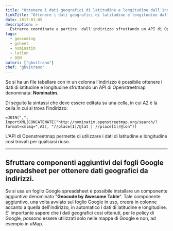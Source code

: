```yaml
---
title: "Ottenere i dati geografici di latitudine e longitudine dall'indirizzo"
linkTitle: "Ottenere i dati geografici di latitudine e longitudine dall'indirizzo"
date: 2017-01-05
description: >
  Estrarre coordinate a partire  dall'indirizzo sfruttando un API di Openstreetmap denominata: **Nominatim**.
tags:
  - geocoding
  - gsheet
  - nominatim
  - latlon
  - OSM
autori: ["gbvitrano"]
chef: "gbvitrano"
---
```


Se si ha un file tabellare con in un colonna l'indirizzo è possibile ottenere i dati di latitudine e longitudine sfruttando un API di Openstreetmap denominata: **Nominatim**.

Di seguito la sintassi che deve essere editata su una cella, in cui A2 è la cella in cui si trova l'indirizzo:

```
=JOIN(",", ImportXML(CONCATENATE("http://nominatim.openstreetmap.org/search/?format=xml&q=",A2), "//place[1]/@lat | //place[1]/@lon"))
```

L'API di Openstreetmap permette di utilizzare i dati di latitudine e longitudine così trovati per qualsiasi riuso.

---


## Sfruttare componenti aggiuntivi dei fogli Google spreadsheet per ottenere dati geografici da indirizzi.

Se si usa un foglio Google spreadsheet è possibile installare un componente aggiuntivo denominato "**Geocode by Awesome Table**".
Tale componente aggiuntivo, una volta avviato sul foglio Google in uso, creerà in colonne accanto a quella dell'indirizzo, in automatico i dati di latitudine e longitudine.
E' importante sapere che i dati geografici così ottenuti, per le policy di Google, possono essere utilizzati solo nelle mappe di Google e non, ad esempio in uMap.
